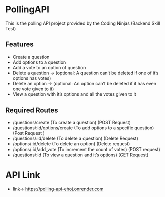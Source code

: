 # PollingAPI
This is the polling API project provided by the Coding Ninjas (Backend Skill Test)

## Features
- Create a question
- Add options to a question
- Add a vote to an option of question
- Delete a question → (optional: A question can’t be deleted if one of it’s options has votes)
- Delete an option → (optional: An option can’t be deleted if it has even one vote given to it)
- View a question with it’s options and all the votes given to it

## Required Routes
- /questions/create (To create a question) (POST Request)
- /questions/:id/options/create (To add options to a specific question) (Post Request )
- /questions/:id/delete (To delete a question) (Delete Request)
- /options/:id/delete (To delete an option) (Delete request)
- /options/:id/add_vote (To increment the count of votes) (POST request)
- /questions/:id (To view a question and it’s options) (GET Request)

# API Link
- link-> https://polling-api-ehoj.onrender.com

